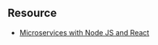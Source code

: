 ## Resource

- [Microservices with Node JS and React](https://www.udemy.com/course/microservices-with-node-js-and-react/?couponCode=2021PM25)
